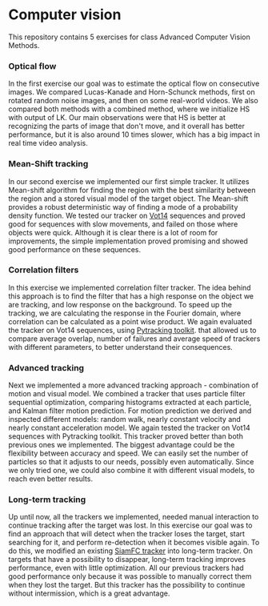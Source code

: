 # Computer vision
This repository contains 5 exercises for class Advanced Computer Vision Methods.

### Optical flow
In the first exercise our goal was to estimate the optical flow on consecutive images. 
We compared Lucas-Kanade and Horn-Schunck methods, first on rotated random noise images, and then on some real-world videos.
We also compared both methods with a combined method, where we initialize HS with output of LK.
Our main observations were that HS is better at recognizing the parts of image that don't move, and it overall has better 
performance, but it is also around 10 times slower, which has a big impact in real time video analysis.

### Mean-Shift tracking
In our second exercise we implemented our first simple tracker. It utilizes
Mean-shift algorithm for finding the region with the best
similarity between the region and a stored visual model of the
target object. The Mean-shift provides a robust deterministic
way of finding a mode of a probability density function.
We tested our tracker on [Vot14](https://www.votchallenge.net/vot2014/) sequences and proved good for sequences with slow 
movements, and failed on those where objects were quick.
Although it is clear there is a lot of room for improvements, the simple implementation proved promising and showed good 
performance on these sequences.

### Correlation filters
In this exercise we implemented correlation filter tracker. The idea behind this
approach is to find the filter that has a high response on the
object we are tracking, and low response on the background.
To speed up the tracking, we are calculating the response in
the Fourier domain, where correlation can be calculated as a
point wise product. We again evaluated the tracker on Vot14 sequences, using [Pytracking toolkit](https://github.com/alanlukezic/pytracking-toolkit-lite).
that allowed us to compare average overlap, number of failures and average speed of trackers with different parameters, 
to better understand their consequences. 

### Advanced tracking
Next we implemented a more advanced tracking
approach - combination of motion and visual model. We combined
a tracker that uses particle filter sequential optimization,
comparing histograms extracted at each particle, and Kalman
filter motion prediction. For motion prediction we derived and inspected different
models: random walk, nearly constant velocity and nearly
constant acceleration model. We again tested the tracker on Vot14 sequences with Pytracking toolkit.
This tracker proved better than both previous ones we implemented.
The biggest advantage could be the flexibility
between accuracy and speed. We can easily set the number of
particles so that it adjusts to our needs, possibly even automatically. Since we only tried
one, we could also combine it with different visual
models, to reach even better results.

### Long-term tracking
Up until now, all the trackers we implemented, needed manual
interaction to continue tracking after the target was lost. In
this exercise our goal was to find an approach that will detect when
the tracker loses the target, start searching for it, and perform
re-detection when it becomes visible again. To do this, we
modified an existing [SiamFC tracker](https://github.com/huanglianghua/siamfc-pytorch) 
into long-term tracker.
On targets that have a possibility to disappear,
long-term tracking improves performance, even with little
optimization. All our previous trackers had
good performance only because it was possible to manually
correct them when they lost the target. But this tracker has
the possibility to continue without intermission, which is a great
advantage.